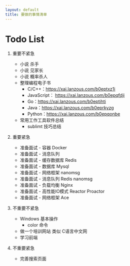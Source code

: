 ```yaml
---
layout: default
title: 要做的事情清单
---
```


# Todo List
1. 重要不紧急
	* 小说 杀手
	* 小说 见家长
	* 小说 概率杀人
	* 整理编程电子书
		- C/C++：https://xai.lanzous.com/b0eptxz1i
		- JavaScript： https://xai.lanzous.com/b0epqfdji
		- Go：https://xai.lanzous.com/b0eptihti
		- Java：https://xai.lanzous.com/b0eprkyzg
		- Python：https://xai.lanzous.com/b0epqonbe
	* 常用工作工具软件总结
		- sublimt 技巧总结

2. 重要紧急
	* 准备面试 - 容器 Docker
	* 准备面试 - 消息队列
	* 准备面试 - 缓存数据库 Redis
	* 准备面试 - 数据库 Mysql
	* 准备面试 - 网络框架 nanomsg
	* 准备面试 - 消息队列 Redis nanomsg
	* 准备面试 - 负载均衡 Nginx
	* 准备面试 - 高性能IO模式 Reactor Proactor
	* 准备面试 - 网络框架 Ace

3. 不重要不紧急
	* Windows 基本操作
		- color 命令
	* 做一个培训网站 类似 C语言中文网
	* 学习前端

4. 不重要紧急
	* 完善搜索页面